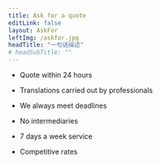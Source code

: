 ```yaml
---
title: Ask for a quote
editLink: false
layout: AskFor
leftImg: /askfor.jpg
headTitle: "一句话描述"
# headSubTitle: ""
---
```

<!-- # Ask for a quote -->

<!-- 24 小时内报价	Quote within 24 hours	Presupuesto en 24 horas
由专业人员进行翻译	Translations carried out by professionals	Traducciones realizadas por profesionales
我们始终在截止日期前完成翻译	We always meet deadlines	Siempre cumplimos plazos
无中介	No intermediaries	Sin intermediarios
每周 7 天服务	7 days a week service	Servicio 7 días de la semana
优惠价格	Competitive rates	Tarifas competitivas -->
<!-- 
Quote within 24 hours
Translations carried out by professionals
We always meet deadlines
No intermediaries
7 days a week service
Competitive rates
 -->

- <v-icon icon="mdi mdi-check red" /> Quote within 24 hours
- <v-icon icon="mdi mdi-check red" /> Translations carried out by  professionals

- <v-icon icon="mdi mdi-check red" /> We always meet deadlines


- <v-icon icon="mdi mdi-check red" /> No intermediaries


- <v-icon icon="mdi mdi-check red" /> 7 days a week service


- <v-icon icon="mdi mdi-check red" /> Competitive rates
